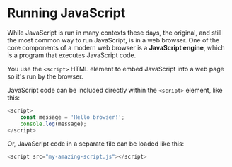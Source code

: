 # Running JavaScript

While JavaScript is run in many contexts these days, the original, and still the most common way to run JavaScript, is in a web browser. One of the core components of a modern web browser is a **JavaScript engine**, which is a program that executes JavaScript code.

You use the `<script>` HTML element to embed JavaScript into a web page so it's run by the browser.

JavaScript code can be included directly within the `<script>` element, like this:

```js
<script>
    const message = 'Hello browser!';
    console.log(message);
</script>
```

Or, JavaScript code in a separate file can be loaded like this:

```js
<script src="my-amazing-script.js"></script>
```
